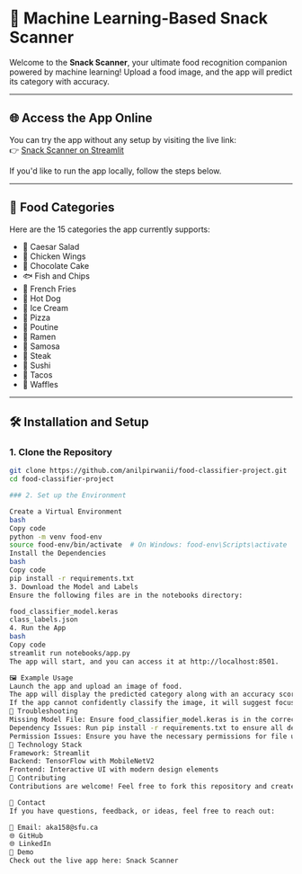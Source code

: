 # 🌟 Machine Learning-Based Snack Scanner

Welcome to the **Snack Scanner**, your ultimate food recognition companion powered by machine learning! Upload a food image, and the app will predict its category with accuracy.

---

## 🌐 Access the App Online

You can try the app without any setup by visiting the live link:  
👉 [Snack Scanner on Streamlit](https://food-classifier-project.streamlit.app/)

If you'd like to run the app locally, follow the steps below.

---

## 📂 Food Categories

Here are the 15 categories the app currently supports:

- 🥗 Caesar Salad
- 🍗 Chicken Wings
- 🍫 Chocolate Cake
- 🐟 Fish and Chips
- 🍟 French Fries
- 🌭 Hot Dog
- 🍦 Ice Cream
- 🍕 Pizza
- 🍁 Poutine
- 🍜 Ramen
- 🥟 Samosa
- 🥩 Steak
- 🍣 Sushi
- 🌮 Tacos
- 🧇 Waffles

---

## 🛠️ Installation and Setup

### 1. Clone the Repository

```bash
git clone https://github.com/anilpirwanii/food-classifier-project.git
cd food-classifier-project

### 2. Set up the Environment 

Create a Virtual Environment
bash
Copy code
python -m venv food-env
source food-env/bin/activate  # On Windows: food-env\Scripts\activate
Install the Dependencies
bash
Copy code
pip install -r requirements.txt
3. Download the Model and Labels
Ensure the following files are in the notebooks directory:

food_classifier_model.keras
class_labels.json
4. Run the App
bash
Copy code
streamlit run notebooks/app.py
The app will start, and you can access it at http://localhost:8501.

🖼️ Example Usage
Launch the app and upload an image of food.
The app will display the predicted category along with an accuracy score.
If the app cannot confidently classify the image, it will suggest focusing on a single food item by cropping the image.
🔧 Troubleshooting
Missing Model File: Ensure food_classifier_model.keras is in the correct directory. If not, download it and place it in notebooks/.
Dependency Issues: Run pip install -r requirements.txt to ensure all dependencies are installed.
Permission Issues: Ensure you have the necessary permissions for file uploads.
📄 Technology Stack
Framework: Streamlit
Backend: TensorFlow with MobileNetV2
Frontend: Interactive UI with modern design elements
🤝 Contributing
Contributions are welcome! Feel free to fork this repository and create a pull request for new features or bug fixes.

📧 Contact
If you have questions, feedback, or ideas, feel free to reach out:

📧 Email: aka158@sfu.ca
🌐 GitHub
🌐 LinkedIn
🌟 Demo
Check out the live app here: Snack Scanner

